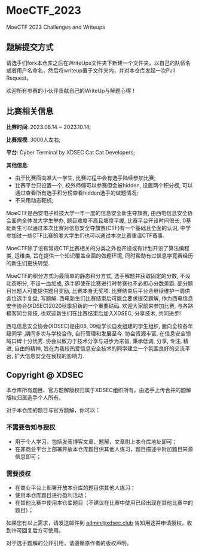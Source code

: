 # MoeCTF_2023
MoeCTF 2023 Challenges and Writeups

## 题解提交方式

请选手们fork本仓库之后在WriteUps文件夹下新建一个文件夹，以自己的队伍名或者用户名命名，然后将writeup置于文件夹内，并对本仓库发起一次Pull Request。

欢迎所有参赛的小伙伴贡献自己的WriteUp与解题心得！

## 比赛相关信息

**比赛时间**: 2023.08.14 ~ 2023.10.14;

**比赛规模**: 3000人左右;

**平台**: Cyber Terminal by XDSEC Cat Cat Developers;

**其他信息**:

   - 由于比赛面向准大一学生, 比赛过程中会有选手陆续参加比赛;
   - 比赛平台只设置一个, 校外师傅可以参赛但会被hidden, 设置两个积分榜, 可以通过查看所有选手积分榜查看hidden选手的做题情况;
   - 不采用动态靶机;

MoeCTF是西安电子科技大学一年一度的信息安全新生夺旗赛, 由西电信息安全协会面向全体准大学生举办, 题目难度不高且坡度平缓, 比赛平台开设时间很长, 0基础新生可以通过本次比赛对信息安全夺旗赛(CTF)有一个基础且全面的认识, 中学参加过一些CTF比赛的准大学生们也可以通过本次比赛重温CTF赛事.

MoeCTF除了设有常规CTF比赛相关的分类之外也开设或有计划开设了算法编程类, 运维类, 旨在提供一个知识覆盖全面的做题环境, 同时帮助有过信息学竞赛经历的新生们更快转型.

MoeCTF的积分方式为最简单的静态积分方式, 选手解题并获取固定的分数, 不设动态积分, 不设一血加成, 选手即使在比赛进行时参赛也不必担心分数差距. 部分题目出题人可能提供题目奖励, 比赛本身无奖项. 比赛结束后平台会继续维护一周供各位选手复盘, 写题解. 西电新生们比赛结束后可能会要求提交题解, 作为西电信息安全协会(XDSEC)2020秋季招新的一个重要砝码. 欢迎大家前来参加比赛, 与各路极客同台竞技, 也欢迎新生们在比赛结束后加入XDSEC, 分享技术, 共同进步!

西电信息安全协会(XDSEC)是由08, 09级学长自发组建的学生组织, 面向全校各年级同学 ,期间多次与学校合作, 自行管理和发展至今. 协会资源丰富, 在信息安全领域口碑十分优秀. 协会以致力于技术分享与进步为宗旨, 秉承低调, 分享, 专注, 精进, 自由的精神, 旨在为我校热爱信息安全技术的同学建立一个氛围良好的交流平台, 扩大信息安全在我校的影响力.

## Copyright @ XDSEC

本仓库所有题目、官方题解版权归属于XDSEC组织所有，由选手上传合并的题解版权归属选手个人所有。

对于本仓库的题目与官方题解，你可以：

### 不需要告知与授权

- 用于个人学习，包括发表博客文章、题解，文章附上本仓库地址即可；
- 在非商业平台上部署开放本仓库题目供其他人练习，题目描述中附加题目来源信息即可；

### 需要授权

- 在商业平台上部署开放本仓库的题目供其他人练习；
- 使用本仓库题目进行盈利活动；
- 在其他比赛中使用本仓库题目（不建议在比赛中使用已经出现在其他比赛中的题目）；

如果您有以上需求，请发送邮件到 [admin@xdsec.club](mailto:admin@xdsec.club) 告知用途并申请授权，收到许可回复后方可使用。

对于选手题解的公开引用，请遵循原作者的版权声明。

